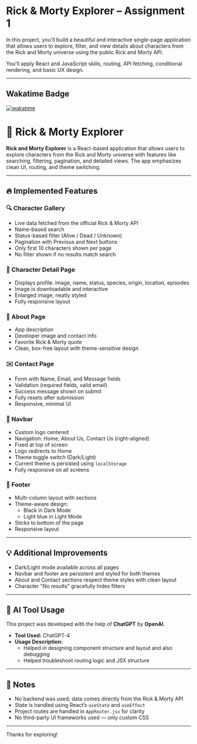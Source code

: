 # Rick & Morty Explorer – Assignment 1

In this project, you'll build a beautiful and interactive single-page application that allows users to explore, filter, and view details about characters from the Rick and Morty universe using the public Rick and Morty API.

You'll apply React and JavaScript skills, routing, API fetching, conditional rendering, and basic UX design.

---
## Wakatime Badge

[![wakatime](https://wakatime.com/badge/user/b6123c3e-1dbd-428c-bcdf-e609d68d7c89/project/a24ecc71-acbf-4bb4-a63e-f9650f049fa4.svg)](https://wakatime.com/badge/user/b6123c3e-1dbd-428c-bcdf-e609d68d7c89/project/a24ecc71-acbf-4bb4-a63e-f9650f049fa4)

# 🧪 Rick & Morty Explorer

**Rick and Morty Explorer** is a React-based application that allows users to explore characters from the Rick and Morty universe with features like searching, filtering, pagination, and detailed views. The app emphasizes clean UI, routing, and theme switching.

---

## 🔥 Implemented Features

### 🔍 Character Gallery

- Live data fetched from the official Rick & Morty API
- Name-based search
- Status-based filter (Alive / Dead / Unknown)
- Pagination with Previous and Next buttons
- Only first 10 characters shown per page
- No filter shown if no results match search

### 👤 Character Detail Page

- Displays profile: image, name, status, species, origin, location, episodes
- Image is downloadable and interactive
- Enlarged image, neatly styled
- Fully responsive layout

### 📄 About Page

- App description
- Developer image and contact info
- Favorite Rick & Morty quote
- Clean, box-free layout with theme-sensitive design

### ✉️ Contact Page

- Form with Name, Email, and Message fields
- Validation (required fields, valid email)
- Success message shown on submit
- Fully resets after submission
- Responsive, minimal UI

### 🧭 Navbar

- Custom logo centered
- Navigation: Home, About Us, Contact Us (right-aligned)
- Fixed at top of screen
- Logo redirects to Home
- Theme toggle switch (Dark/Light)
- Current theme is persisted using `localStorage`
- Fully responsive on all screens

### 🦶 Footer

- Multi-column layout with sections
- Theme-aware design:
  - Black in Dark Mode
  - Light blue in Light Mode
- Sticks to bottom of the page
- Responsive layout

---

## 💡 Additional Improvements

- Dark/Light mode available across all pages
- Navbar and footer are persistent and styled for both themes
- About and Contact sections respect theme styles with clean layout
- Character "No results" gracefully hides filters

---

## 🤖 AI Tool Usage

This project was developed with the help of **ChatGPT** by **OpenAI**.

- **Tool Used:** ChatGPT-4
- **Usage Description:**
  - Helped in designing component structure and layout and also debugging 
  - Helped troubleshoot routing logic and JSX structure 


---
## 📌 Notes

- No backend was used; data comes directly from the Rick & Morty API
- State is handled using React’s `useState` and `useEffect`
- Project routes are handled in `AppRouter.jsx` for clarity
- No third-party UI frameworks used — only custom CSS

---

Thanks for exploring!

